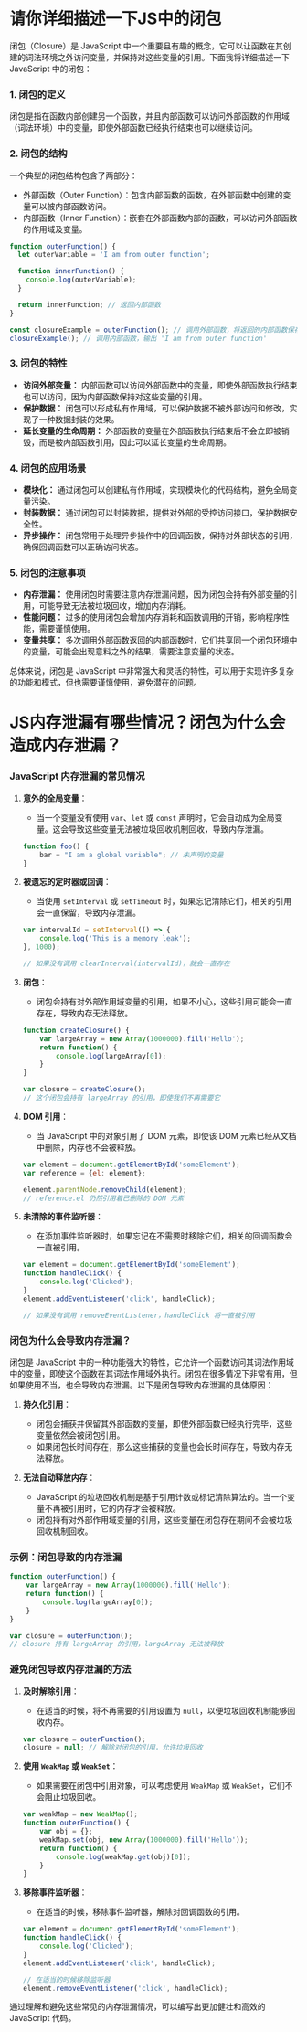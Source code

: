# 请你详细描述一下JS中的闭包

闭包（Closure）是 JavaScript 中一个重要且有趣的概念，它可以让函数在其创建的词法环境之外访问变量，并保持对这些变量的引用。下面我将详细描述一下 JavaScript 中的闭包：

### 1. 闭包的定义

闭包是指在函数内部创建另一个函数，并且内部函数可以访问外部函数的作用域（词法环境）中的变量，即使外部函数已经执行结束也可以继续访问。

### 2. 闭包的结构

一个典型的闭包结构包含了两部分：

- 外部函数（Outer Function）：包含内部函数的函数，在外部函数中创建的变量可以被内部函数访问。
- 内部函数（Inner Function）：嵌套在外部函数内部的函数，可以访问外部函数的作用域及变量。

```javascript
function outerFunction() {
  let outerVariable = 'I am from outer function';

  function innerFunction() {
    console.log(outerVariable);
  }

  return innerFunction; // 返回内部函数
}

const closureExample = outerFunction(); // 调用外部函数，将返回的内部函数保存在变量中
closureExample(); // 调用内部函数，输出 'I am from outer function'
```

### 3. 闭包的特性

- **访问外部变量：** 内部函数可以访问外部函数中的变量，即使外部函数执行结束也可以访问，因为内部函数保持对这些变量的引用。
- **保护数据：** 闭包可以形成私有作用域，可以保护数据不被外部访问和修改，实现了一种数据封装的效果。
- **延长变量的生命周期：** 外部函数的变量在外部函数执行结束后不会立即被销毁，而是被内部函数引用，因此可以延长变量的生命周期。

### 4. 闭包的应用场景

- **模块化：** 通过闭包可以创建私有作用域，实现模块化的代码结构，避免全局变量污染。
- **封装数据：** 通过闭包可以封装数据，提供对外部的受控访问接口，保护数据安全性。
- **异步操作：** 闭包常用于处理异步操作中的回调函数，保持对外部状态的引用，确保回调函数可以正确访问状态。

### 5. 闭包的注意事项

- **内存泄漏：** 使用闭包时需要注意内存泄漏问题，因为闭包会持有外部变量的引用，可能导致无法被垃圾回收，增加内存消耗。
- **性能问题：** 过多的使用闭包会增加内存消耗和函数调用的开销，影响程序性能，需要谨慎使用。
- **变量共享：** 多次调用外部函数返回的内部函数时，它们共享同一个闭包环境中的变量，可能会出现意料之外的结果，需要注意变量的状态。

总体来说，闭包是 JavaScript 中非常强大和灵活的特性，可以用于实现许多复杂的功能和模式，但也需要谨慎使用，避免潜在的问题。


# JS内存泄漏有哪些情况？闭包为什么会造成内存泄漏？

### JavaScript 内存泄漏的常见情况

1. **意外的全局变量**：
   - 当一个变量没有使用 `var`、`let` 或 `const` 声明时，它会自动成为全局变量。这会导致这些变量无法被垃圾回收机制回收，导致内存泄漏。
   ```javascript
   function foo() {
       bar = "I am a global variable"; // 未声明的变量
   }
   ```

2. **被遗忘的定时器或回调**：
   - 当使用 `setInterval` 或 `setTimeout` 时，如果忘记清除它们，相关的引用会一直保留，导致内存泄漏。
   ```javascript
   var intervalId = setInterval(() => {
       console.log('This is a memory leak');
   }, 1000);

   // 如果没有调用 clearInterval(intervalId)，就会一直存在
   ```

3. **闭包**：
   - 闭包会持有对外部作用域变量的引用，如果不小心，这些引用可能会一直存在，导致内存无法释放。
   ```javascript
   function createClosure() {
       var largeArray = new Array(1000000).fill('Hello');
       return function() {
           console.log(largeArray[0]);
       }
   }

   var closure = createClosure();
   // 这个闭包会持有 largeArray 的引用，即使我们不再需要它
   ```

4. **DOM 引用**：
   - 当 JavaScript 中的对象引用了 DOM 元素，即使该 DOM 元素已经从文档中删除，内存也不会被释放。
   ```javascript
   var element = document.getElementById('someElement');
   var reference = {el: element};

   element.parentNode.removeChild(element);
   // reference.el 仍然引用着已删除的 DOM 元素
   ```

5. **未清除的事件监听器**：
   - 在添加事件监听器时，如果忘记在不需要时移除它们，相关的回调函数会一直被引用。
   ```javascript
   var element = document.getElementById('someElement');
   function handleClick() {
       console.log('Clicked');
   }
   element.addEventListener('click', handleClick);

   // 如果没有调用 removeEventListener，handleClick 将一直被引用
   ```

### 闭包为什么会导致内存泄漏？

闭包是 JavaScript 中的一种功能强大的特性，它允许一个函数访问其词法作用域中的变量，即使这个函数在其词法作用域外执行。闭包在很多情况下非常有用，但如果使用不当，也会导致内存泄漏。以下是闭包导致内存泄漏的具体原因：

1. **持久化引用**：
   - 闭包会捕获并保留其外部函数的变量，即使外部函数已经执行完毕，这些变量依然会被闭包引用。
   - 如果闭包长时间存在，那么这些捕获的变量也会长时间存在，导致内存无法释放。

2. **无法自动释放内存**：
   - JavaScript 的垃圾回收机制是基于引用计数或标记清除算法的。当一个变量不再被引用时，它的内存才会被释放。
   - 闭包持有对外部作用域变量的引用，这些变量在闭包存在期间不会被垃圾回收机制回收。

### 示例：闭包导致的内存泄漏

```javascript
function outerFunction() {
    var largeArray = new Array(1000000).fill('Hello');
    return function() {
        console.log(largeArray[0]);
    }
}

var closure = outerFunction();
// closure 持有 largeArray 的引用，largeArray 无法被释放
```

### 避免闭包导致内存泄漏的方法

1. **及时解除引用**：
   - 在适当的时候，将不再需要的引用设置为 `null`，以便垃圾回收机制能够回收内存。
   ```javascript
   var closure = outerFunction();
   closure = null; // 解除对闭包的引用，允许垃圾回收
   ```

2. **使用 `WeakMap` 或 `WeakSet`**：
   - 如果需要在闭包中引用对象，可以考虑使用 `WeakMap` 或 `WeakSet`，它们不会阻止垃圾回收。
   ```javascript
   var weakMap = new WeakMap();
   function outerFunction() {
       var obj = {};
       weakMap.set(obj, new Array(1000000).fill('Hello'));
       return function() {
           console.log(weakMap.get(obj)[0]);
       }
   }
   ```

3. **移除事件监听器**：
   - 在适当的时候，移除事件监听器，解除对回调函数的引用。
   ```javascript
   var element = document.getElementById('someElement');
   function handleClick() {
       console.log('Clicked');
   }
   element.addEventListener('click', handleClick);

   // 在适当的时候移除监听器
   element.removeEventListener('click', handleClick);
   ```

通过理解和避免这些常见的内存泄漏情况，可以编写出更加健壮和高效的 JavaScript 代码。

# 